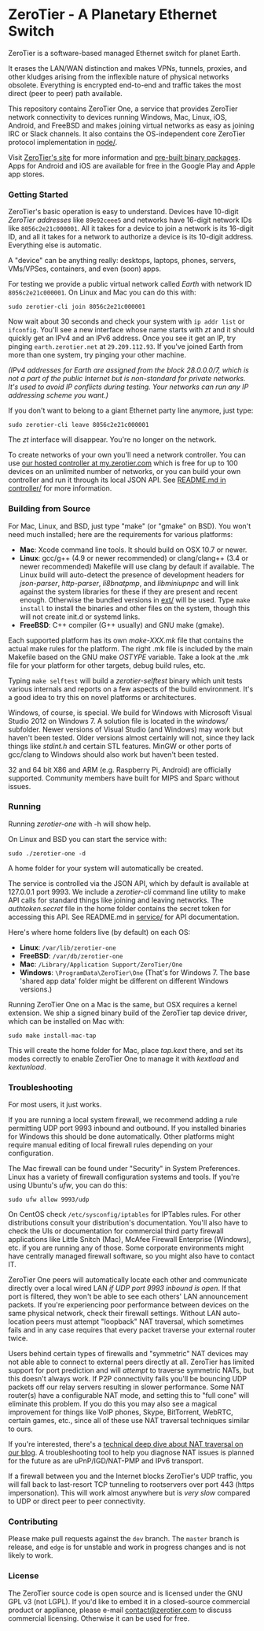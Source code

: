 ZeroTier - A Planetary Ethernet Switch
======

ZeroTier is a software-based managed Ethernet switch for planet Earth.

It erases the LAN/WAN distinction and makes VPNs, tunnels, proxies, and other kludges arising from the inflexible nature of physical networks obsolete. Everything is encrypted end-to-end and traffic takes the most direct (peer to peer) path available.

This repository contains ZeroTier One, a service that provides ZeroTier network connectivity to devices running Windows, Mac, Linux, iOS, Android, and FreeBSD and makes joining virtual networks as easy as joining IRC or Slack channels. It also contains the OS-independent core ZeroTier protocol implementation in [node/](node/).

Visit [ZeroTier's site](https://www.zerotier.com/) for more information and [pre-built binary packages](https://www.zerotier.com/download.shtml). Apps for Android and iOS are available for free in the Google Play and Apple app stores.

### Getting Started

ZeroTier's basic operation is easy to understand. Devices have 10-digit *ZeroTier addresses* like `89e92ceee5` and networks have 16-digit network IDs like `8056c2e21c000001`. All it takes for a device to join a network is its 16-digit ID, and all it takes for a network to authorize a device is its 10-digit address. Everything else is automatic.

A "device" can be anything really: desktops, laptops, phones, servers, VMs/VPSes, containers, and even (soon) apps.

For testing we provide a public virtual network called *Earth* with network ID `8056c2e21c000001`. On Linux and Mac you can do this with:

    sudo zerotier-cli join 8056c2e21c000001

Now wait about 30 seconds and check your system with `ip addr list` or `ifconfig`. You'll see a new interface whose name starts with *zt* and it should quickly get an IPv4 and an IPv6 address. Once you see it get an IP, try pinging `earth.zerotier.net` at `29.209.112.93`. If you've joined Earth from more than one system, try pinging your other machine.

*(IPv4 addresses for Earth are assigned from the block 28.0.0.0/7, which is not a part of the public Internet but is non-standard for private networks. It's used to avoid IP conflicts during testing. Your networks can run any IP addressing scheme you want.)*

If you don't want to belong to a giant Ethernet party line anymore, just type:

    sudo zerotier-cli leave 8056c2e21c000001

The *zt* interface will disappear. You're no longer on the network.

To create networks of your own you'll need a network controller. You can use [our hosted controller at my.zerotier.com](https://my.zerotier.com) which is free for up to 100 devices on an unlimited number of networks, or you can build your own controller and run it through its local JSON API. See [README.md in controller/](controller/) for more information.

### Building from Source

For Mac, Linux, and BSD, just type "make" (or "gmake" on BSD). You won't need much installed; here are the requirements for various platforms:

 * **Mac**: Xcode command line tools. It should build on OSX 10.7 or newer.
 * **Linux**: gcc/g++ (4.9 or newer recommended) or clang/clang++ (3.4 or newer recommended) Makefile will use clang by default if available. The Linux build will auto-detect the presence of development headers for *json-parser*, *http-parser*, *li8bnatpmp*, and *libminiupnpc* and will link against the system libraries for these if they are present and recent enough. Otherwise the bundled versions in [ext/](ext/) will be used. Type `make install` to install the binaries and other files on the system, though this will not create init.d or systemd links.
 * **FreeBSD**: C++ compiler (G++ usually) and GNU make (gmake).

Each supported platform has its own *make-XXX.mk* file that contains the actual make rules for the platform. The right .mk file is included by the main Makefile based on the GNU make *OSTYPE* variable. Take a look at the .mk file for your platform for other targets, debug build rules, etc.

Typing `make selftest` will build a *zerotier-selftest* binary which unit tests various internals and reports on a few aspects of the build environment. It's a good idea to try this on novel platforms or architectures.

Windows, of course, is special. We build for Windows with Microsoft Visual Studio 2012 on Windows 7. A solution file is located in the *windows/* subfolder. Newer versions of Visual Studio (and Windows) may work but haven't been tested. Older versions almost certainly will not, since they lack things like *stdint.h* and certain STL features. MinGW or other ports of gcc/clang to Windows should also work but haven't been tested.

32 and 64 bit X86 and ARM (e.g. Raspberry Pi, Android) are officially supported. Community members have built for MIPS and Sparc without issues.

### Running

Running *zerotier-one* with -h will show help.

On Linux and BSD you can start the service with:

    sudo ./zerotier-one -d

A home folder for your system will automatically be created.

The service is controlled via the JSON API, which by default is available at 127.0.0.1 port 9993. We include a *zerotier-cli* command line utility to make API calls for standard things like joining and leaving networks. The *authtoken.secret* file in the home folder contains the secret token for accessing this API. See README.md in [service/](service/) for API documentation.

Here's where home folders live (by default) on each OS:

 * **Linux**: `/var/lib/zerotier-one`
 * **FreeBSD**: `/var/db/zerotier-one`
 * **Mac**: `/Library/Application Support/ZeroTier/One`
 * **Windows**: `\ProgramData\ZeroTier\One` (That's for Windows 7. The base 'shared app data' folder might be different on different Windows versions.)

Running ZeroTier One on a Mac is the same, but OSX requires a kernel extension. We ship a signed binary build of the ZeroTier tap device driver, which can be installed on Mac with:

    sudo make install-mac-tap

This will create the home folder for Mac, place *tap.kext* there, and set its modes correctly to enable ZeroTier One to manage it with *kextload* and *kextunload*.

### Troubleshooting

For most users, it just works.

If you are running a local system firewall, we recommend adding a rule permitting UDP port 9993 inbound and outbound. If you installed binaries for Windows this should be done automatically. Other platforms might require manual editing of local firewall rules depending on your configuration.

The Mac firewall can be found under "Security" in System Preferences. Linux has a variety of firewall configuration systems and tools. If you're using Ubuntu's *ufw*, you can do this:

    sudo ufw allow 9993/udp

On CentOS check `/etc/sysconfig/iptables` for IPTables rules. For other distributions consult your distribution's documentation. You'll also have to check the UIs or documentation for commercial third party firewall applications like Little Snitch (Mac), McAfee Firewall Enterprise (Windows), etc. if you are running any of those. Some corporate environments might have centrally managed firewall software, so you might also have to contact IT.

ZeroTier One peers will automatically locate each other and communicate directly over a local wired LAN *if UDP port 9993 inbound is open*. If that port is filtered, they won't be able to see each others' LAN announcement packets. If you're experiencing poor performance between devices on the same physical network, check their firewall settings. Without LAN auto-location peers must attempt "loopback" NAT traversal, which sometimes fails and in any case requires that every packet traverse your external router twice.

Users behind certain types of firewalls and "symmetric" NAT devices may not able able to connect to external peers directly at all. ZeroTier has limited support for port prediction and will *attempt* to traverse symmetric NATs, but this doesn't always work. If P2P connectivity fails you'll be bouncing UDP packets off our relay servers resulting in slower performance. Some NAT router(s) have a configurable NAT mode, and setting this to "full cone" will eliminate this problem. If you do this you may also see a magical improvement for things like VoIP phones, Skype, BitTorrent, WebRTC, certain games, etc., since all of these use NAT traversal techniques similar to ours.

If you're interested, there's a [technical deep dive about NAT traversal on our blog](https://www.zerotier.com/blog/?p=226). A troubleshooting tool to help you diagnose NAT issues is planned for the future as are uPnP/IGD/NAT-PMP and IPv6 transport.

If a firewall between you and the Internet blocks ZeroTier's UDP traffic, you will fall back to last-resort TCP tunneling to rootservers over port 443 (https impersonation). This will work almost anywhere but is *very slow* compared to UDP or direct peer to peer connectivity.

### Contributing

Please make pull requests against the `dev` branch. The `master` branch is release, and `edge` is for unstable and work in progress changes and is not likely to work.

### License

The ZeroTier source code is open source and is licensed under the GNU GPL v3 (not LGPL). If you'd like to embed it in a closed-source commercial product or appliance, please e-mail [contact@zerotier.com](mailto:contact@zerotier.com) to discuss commercial licensing. Otherwise it can be used for free.

